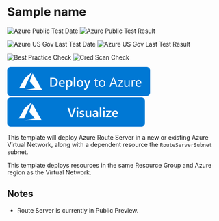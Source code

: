 # Sample name

![Azure Public Test Date](https://azurequickstartsservice.blob.core.windows.net/badges/101-route-server/PublicLastTestDate.svg)
![Azure Public Test Result](https://azurequickstartsservice.blob.core.windows.net/badges/101-route-server/PublicDeployment.svg)

![Azure US Gov Last Test Date](https://azurequickstartsservice.blob.core.windows.net/badges/101-route-server/FairfaxLastTestDate.svg)
![Azure US Gov Last Test Result](https://azurequickstartsservice.blob.core.windows.net/badges/101-route-server/FairfaxDeployment.svg)

![Best Practice Check](https://azurequickstartsservice.blob.core.windows.net/badges/101-route-server/BestPracticeResult.svg)
![Cred Scan Check](https://azurequickstartsservice.blob.core.windows.net/badges/101-route-server/CredScanResult.svg)

[![Deploy To Azure](https://raw.githubusercontent.com/Azure/azure-quickstart-templates/master/1-CONTRIBUTION-GUIDE/images/deploytoazure.svg?sanitize=true)](https://portal.azure.com/#create/Microsoft.Template/uri/https%3A%2F%2Fraw.githubusercontent.com%2FAzure%2Fazure-quickstart-templates%2Fmaster%2F101-route-server%2Fazuredeploy.json)
[![Visualize](https://raw.githubusercontent.com/Azure/azure-quickstart-templates/master/1-CONTRIBUTION-GUIDE/images/visualizebutton.svg?sanitize=true)](http://armviz.io/#/?load=https%3A%2F%2Fraw.githubusercontent.com%2FAzure%2Fazure-quickstart-templates%2Fmaster%2F101-route-server%2Fazuredeploy.json)

This template will deploy Azure Route Server in a new or existing Azure Virtual Network, along with a dependent resource the `RouteServerSubnet` subnet.

This template deploys resources in the same Resource Group and Azure region as the Virtual Network.

## Notes

* Route Server is currently in Public Preview.
